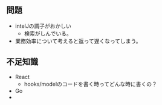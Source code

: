 ## 問題
- intelJの調子がおかしい
	- 検索がしんでいる。
- 業務効率について考えると返って遅くなってしまう。 

## 不足知識
- React
	- hooks/modelのコードを書く時ってどんな時に書くの？
 - Go
 - 

